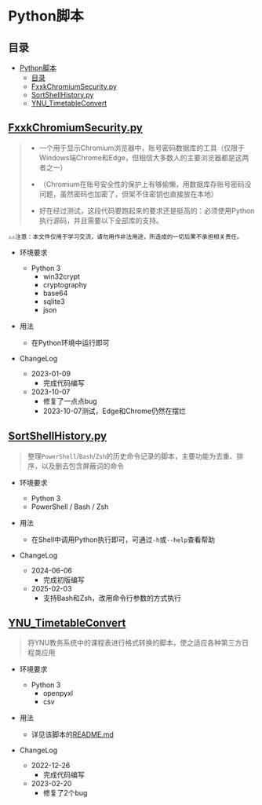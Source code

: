 # Python脚本

## 目录

* [Python脚本](#python脚本)
    * [目录](#目录)
    * [FxxkChromiumSecurity.py](#fxxkchromiumsecuritypy)
    * [SortShellHistory.py](#sortshellhistorypy)
    * [YNU\_TimetableConvert](#ynu_timetableconvert)

## [FxxkChromiumSecurity.py](./FxxkChromiumSecurity.py)

> * 一个用于显示Chromium浏览器中，账号密码数据库的工具（仅限于Windows端Chrome和Edge，但相信大多数人的主要浏览器都是这两者之一）
>
> * （Chromium在账号安全性的保护上有够偷懒，用数据库存账号密码没问题，虽然密码也加密了，但架不住密钥也直接放在本地）
>
> * 好在经过测试，这段代码要跑起来的要求还是挺高的：必须使用Python执行源码，并且需要以下全部库的支持。

    ⚠⚠注意：本文件仅用于学习交流，请勿用作非法用途，所造成的一切后果不承担相关责任。

* 环境要求
    * Python 3
        * win32crypt
        * cryptography
        * base64
        * sqlite3
        * json

* 用法
    * 在Python环境中运行即可

* ChangeLog
    * 2023-01-09
        * 完成代码编写
    * 2023-10-07
        * 修复了一点点bug
        * 2023-10-07测试，Edge和Chrome仍然在摆烂

## [SortShellHistory.py](./SortShellHistory.py)

> 整理`PowerShell`/`Bash`/`Zsh`的历史命令记录的脚本，主要功能为去重、排序，以及删去包含屏蔽词的命令

* 环境要求
    * Python 3
    * PowerShell / Bash / Zsh

* 用法
    * 在Shell中调用Python执行即可，可通过`-h`或`--help`查看帮助

* ChangeLog
    * 2024-06-06
        * 完成初版编写
    * 2025-02-03
        * 支持Bash和Zsh，改用命令行参数的方式执行

## [YNU_TimetableConvert](./YNU_TimetableConvert)

> 将YNU教务系统中的课程表进行格式转换的脚本，使之适应各种第三方日程类应用

* 环境要求
    * Python 3
        * openpyxl
        * csv

* 用法
    * 详见该脚本的[README.md](./YNU_TimetableConvert/README.md)

* ChangeLog
    * 2022-12-26
        * 完成代码编写
    * 2023-02-20
        * 修复了2个bug
